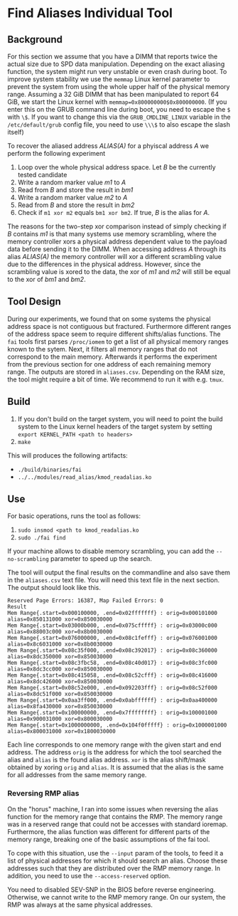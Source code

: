 # Find Aliases Individual Tool

## Background
For this section we assume that you have a DIMM that reports twice the actual size due to SPD data manipulation. Depending on the exact aliasing function, the system might run very unstable or even crash during boot. To improve system stability we use the `memmap` Linux kernel parameter to prevent the system from using the whole upper half of the physical memory range. Assuming a 32 GiB DIMM that has been manipulated to report 64 GiB, we start the Linux kernel with `memmap=0x800000000$0x800000000`. (If you enter this on the GRUB command line during boot, you need to escape the `$` with `\$`. If you want to change this via the `GRUB_CMDLINE_LINUX` variable in the `/etc/default/grub` config file, you need to use `\\\$` to also escape the slash itself)

To recover the aliased address *ALIAS(A)* for a phyiscal address *A* we perform the following experiment
1) Loop over the whole physical address space. Let *B* be the currently tested candidate
2) Write a random marker value *m1* to *A*
3) Read from *B* and store the result in *bm1*
4) Write a random marker value *m2* to *A*
5) Read from *B* and store the result in *bm2*
6) Check if `m1 xor m2` equals `bm1 xor bm2`. If true, *B* is the alias for *A*.

The reasons for the two-step xor comparison instead of simply checking if *B* contains *m1*
is that many systems use memory scrambling, where the memory controller xors a physical address dependent value to the payload data before sending it to the DIMM. When accessing address *A* through its alias *ALIAS(A)* the memory controller will xor a different scrambling value due to the differences in the physical address. However, since the scrambling value is xored to the data, the xor
of *m1* and *m2* will still be equal to the xor of *bm1* and *bm2*.

## Tool Design
During our experiments, we found that on some systems the physical address space is not contiguous but fractured. Furthermore different ranges of the address space seem to require different shifts/alias functions. The `fai` tools first parses `/proc/iomem` to get a list of all physical memory ranges known to the sytem. Next, it filters all memory ranges that do not correspond to the main memory. Afterwards it performs the experiment from the previous section for one address of each remaining memory range. The outputs are stored in `aliases.csv`. Depending on the RAM size, the tool might require a bit of time. We recommend to run it with e.g. `tmux`.

## Build

1) If you don't build on the target system, you will need to point the build system to the Linux kernel headers of the target system by setting `export KERNEL_PATH <path to headers>`
2) `make`

This will produces the following artifacts:
- `./build/binaries/fai`
- `../../modules/read_alias/kmod_readalias.ko`

## Use
For basic operations, runs the tool as follows:
1) `sudo insmod <path to kmod_readalias.ko`
2) `sudo ./fai find`

If your machine allows to disable memory scrambling, you can add the `--no-scrambling`
parameter to speed up the search.

The tool will output the final results on the commandline and
also save them in the `aliases.csv` text file. You will need this
text file in the next section.
The output should look like this.
```
Reserved Page Errors: 16387, Map Failed Errors: 0
Result
Mem Range{.start=0x000100000, .end=0x02fffffff} : orig=0x000101000 alias=0x850131000 xor=0x850030000
Mem Range{.start=0x03000b000, .end=0x075cfffff} : orig=0x03000c000 alias=0x88003c000 xor=0x8b0030000
Mem Range{.start=0x076000000, .end=0x08c1fefff} : orig=0x076001000 alias=0x8c6031000 xor=0x8b0030000
Mem Range{.start=0x08c35f000, .end=0x08c392017} : orig=0x08c360000 alias=0x8dc350000 xor=0x850030000
Mem Range{.start=0x08c3fbc58, .end=0x08c40d017} : orig=0x08c3fc000 alias=0x8dc3cc000 xor=0x850030000
Mem Range{.start=0x08c415058, .end=0x08c52cfff} : orig=0x08c416000 alias=0x8dc426000 xor=0x850030000
Mem Range{.start=0x08c52e000, .end=0x092203fff} : orig=0x08c52f000 alias=0x8dc51f000 xor=0x850030000
Mem Range{.start=0x0aa3ff000, .end=0x0abffffff} : orig=0x0aa400000 alias=0x8fa430000 xor=0x850030000
Mem Range{.start=0x100000000, .end=0x7ffffffff} : orig=0x100001000 alias=0x900031000 xor=0x800030000
Mem Range{.start=0x1000000000, .end=0x104f0fffff} : orig=0x1000001000 alias=0x800031000 xor=0x1800030000  
```
Each line corresponds to one memory range with the given start and end address. The address `orig` is the address for which the tool searched the alias and `alias` is the found alias address. `xor` is the alias shift/mask obtained by xoring `orig` and `alias`. It is assumed that the alias is the same for all addresses from the same memory range.

### Reversing RMP alias

On the "horus" machine, I ran into some issues when reversing the alias function for the memory range that contains the RMP.
The memory range was in a reserved range that could not be accesses with standard ioremap. Furthermore, the alias function was different for different
parts of the memory range, breaking one of the basic assumptions of the fai tool.

To cope with this situation, use the `--input` param of the tools, to feed it a list of physical addresses for which it should search an alias.
Choose these addresses such that they are distributed over the RMP memory range.
In addition, you need to use the `--access-reserved` option.

You need to disabled SEV-SNP in the BIOS before reverse engineering. Otherwise, we cannot write to the RMP memory range. On our system, the RMP was always
at the same physical addresses.
